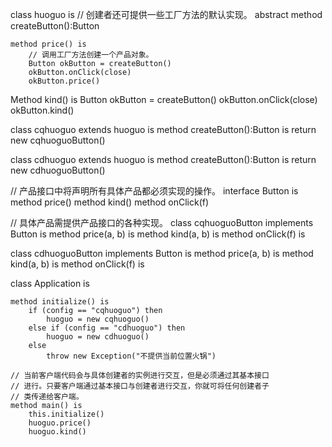 class huoguo is
    // 创建者还可提供一些工厂方法的默认实现。
    abstract method createButton():Button

    method price() is
        // 调用工厂方法创建一个产品对象。
        Button okButton = createButton()
        okButton.onClick(close)
        okButton.price()
   Method kind() is
        Button okButton = createButton()
        okButton.onClick(close)
        okButton.kind()
   
         

class cqhuoguo extends huoguo is
    method createButton():Button is
        return new cqhuoguoButton()

class cdhuoguo extends huoguo is
    method createButton():Button is
        return new cdhuoguoButton()


// 产品接口中将声明所有具体产品都必须实现的操作。
interface Button is
method price()
method kind()
    method onClick(f)

// 具体产品需提供产品接口的各种实现。
class cqhuoguoButton implements Button is
method price(a, b) is
method kind(a, b) is
    method onClick(f) is

class cdhuoguoButton implements Button is
method price(a, b) is
method kind(a, b) is
    method onClick(f) is

class Application is

    method initialize() is
        if (config == "cqhuoguo") then
            huoguo = new cqhuoguo()
        else if (config == "cdhuoguo") then
            huoguo = new cdhuoguo()
        else
            throw new Exception("不提供当前位置火锅")

    // 当前客户端代码会与具体创建者的实例进行交互，但是必须通过其基本接口
    // 进行。只要客户端通过基本接口与创建者进行交互，你就可将任何创建者子
    // 类传递给客户端。
    method main() is
        this.initialize()
        huoguo.price()
        huoguo.kind()
